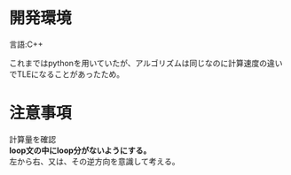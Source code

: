 <h1>開発環境</h1>
言語:C++

これまではpythonを用いていたが、アルゴリズムは同じなのに計算速度の違いでTLEになることがあったため。


<h1>注意事項</h2>
計算量を確認<br>
<b>loop文の中にloop分がないようにする。</b>

<br>
左から右、又は、その逆方向を意識して考える。
